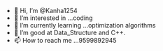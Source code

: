 - 👋 Hi, I’m @Kanha1254
- 👀 I’m interested in ...coding
- 🌱 I’m currently learning ...optimization algorithms  
- 💞️ I’m good at Data_Structure and C++.
- 📫 How to reach me ...9599892945

<!---
Kanha1254/Kanha1254 is a ✨ special ✨ repository because its `README.md` (this file) appears on your GitHub profile.
You can click the Preview link to take a look at your changes.
--->
